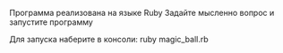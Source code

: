 Программа реализована на языке Ruby
Задайте мысленно вопрос и запустите программу

  Для запуска наберите в консоли: ruby magic_ball.rb
